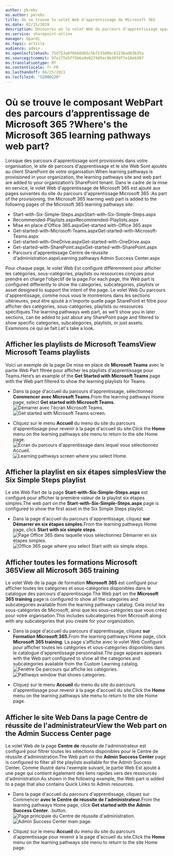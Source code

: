```yaml
---
author: pkrebs
ms.author: pkrebs
title: Où se trouve le volet Web d'apprentissage de Microsoft 365
ms.date: 02/15/2019
description: Découvrez où le volet Web du parcours d'apprentissage apparaît dans le site des parcours d'apprentissage
ms.service: sharepoint-online
manager: bpardi
ms.topic: article
audience: admin
ms.openlocfilehash: 75d753a8f6b6dd65c5b723588bc83238ad63b35a
ms.sourcegitcommit: 97e175e5ff5b6a9e0274d5ec9b39fdf7e18eb387
ms.translationtype: MT
ms.contentlocale: fr-FR
ms.lasthandoff: 04/25/2021
ms.locfileid: "52000220"
---
```

# <a name="wheres-the-microsoft-365-learning-pathways-web-part"></a><span data-ttu-id="e5464-103">Où se trouve le composant WebPart des parcours d’apprentissage de Microsoft 365 ?</span><span class="sxs-lookup"><span data-stu-id="e5464-103">Where's the Microsoft 365 learning pathways web part?</span></span> 

<span data-ttu-id="e5464-104">Lorsque des parcours d'apprentissage sont provisionés dans votre organisation, le site de parcours d'apprentissage et le site Web Sont ajoutés au client SharePoint de votre organisation.</span><span class="sxs-lookup"><span data-stu-id="e5464-104">When learning pathways is provisioned in your organization, the learning pathways site and web part are added to your organization’s SharePoint tenant.</span></span> <span data-ttu-id="e5464-105">Dans le cadre de la mise en service, le volet Web d'apprentissage de Microsoft 365 est ajouté aux pages suivantes du site du parcours d'apprentissage Microsoft 365 :</span><span class="sxs-lookup"><span data-stu-id="e5464-105">As part of the provisioning, the Microsoft 365 learning web part is added to the following pages of the Microsoft 365 learning pathways site:</span></span>

- <span data-ttu-id="e5464-106">Start-with-Six-Simple-Steps.aspx</span><span class="sxs-lookup"><span data-stu-id="e5464-106">Start-with-Six-Simple-Steps.aspx</span></span> 
- <span data-ttu-id="e5464-107">Recommended-Playlists.aspx</span><span class="sxs-lookup"><span data-stu-id="e5464-107">Recommended-Playlists.aspx</span></span>
- <span data-ttu-id="e5464-108">Mise en place d'Office 365.aspx</span><span class="sxs-lookup"><span data-stu-id="e5464-108">Get-started with-Office 365.aspx</span></span>
- <span data-ttu-id="e5464-109">Get-started-with-Microsoft-Teams.aspx</span><span class="sxs-lookup"><span data-stu-id="e5464-109">Get-started-with-Microsoft-Teams.aspx</span></span>
- <span data-ttu-id="e5464-110">Get-started-with-OneDrive.aspx</span><span class="sxs-lookup"><span data-stu-id="e5464-110">Get-started-with-OneDrive.aspx</span></span>
- <span data-ttu-id="e5464-111">Get-started-with-SharePoint.aspx</span><span class="sxs-lookup"><span data-stu-id="e5464-111">Get-started-with-SharePoint.aspx</span></span>
- <span data-ttu-id="e5464-112">Parcours d'apprentissage Centre de réussite d'administration.aspx</span><span class="sxs-lookup"><span data-stu-id="e5464-112">Learning pathways Admin Success Center.aspx</span></span>

<span data-ttu-id="e5464-113">Pour chaque page, le volet Web Est configuré différemment pour afficher les catégories, sous-catégories, playlists ou ressources conçues pour prendre en charge l'objectif de la page.</span><span class="sxs-lookup"><span data-stu-id="e5464-113">For each page, the Web part is configured differently to show the categories, subcategories, playlists or asset designed to support the intent of the page.</span></span> <span data-ttu-id="e5464-114">Le volet Web Du parcours d'apprentissage, comme nous vous le montrerons dans les sections ultérieures, peut être ajouté à n'importe quelle page SharePoint et filtré pour afficher des catégories, sous-catégories, playlists ou ressources spécifiques.</span><span class="sxs-lookup"><span data-stu-id="e5464-114">The learning pathways web part, as we’ll show you in later sections, can be added to just about any SharePoint page and filtered to show specific categories, subcategories, playlists, or just assets.</span></span> <span data-ttu-id="e5464-115">Examinons ce qui se fait.</span><span class="sxs-lookup"><span data-stu-id="e5464-115">Let's take a look.</span></span> 

## <a name="view-microsoft-teams-playlists"></a><span data-ttu-id="e5464-116">Afficher les playlists de Microsoft Teams</span><span class="sxs-lookup"><span data-stu-id="e5464-116">View Microsoft Teams playlists</span></span>

<span data-ttu-id="e5464-117">Voici un exemple de la page De mise en place de **Microsoft Teams** avec le partie Web Part filtrée pour afficher les playlists d'apprentissage pour Teams.</span><span class="sxs-lookup"><span data-stu-id="e5464-117">Here’s an example of the **Get Started with Microsoft Teams** page with the Web part filtered to show the learning playlists for Teams.</span></span> 

- <span data-ttu-id="e5464-118">Dans la page d'accueil du parcours d'apprentissage, sélectionnez **Commencer avec Microsoft Teams.**</span><span class="sxs-lookup"><span data-stu-id="e5464-118">From the learning pathways Home page, select **Get started with Microsoft Teams**.</span></span>
<span data-ttu-id="e5464-119">![Démarrer avec l'écran Microsoft Teams.](media/cg-whereiswp-teams.png)</span><span class="sxs-lookup"><span data-stu-id="e5464-119">![Get started with Microsoft Teams screen.](media/cg-whereiswp-teams.png)</span></span>

- <span data-ttu-id="e5464-120">Cliquez sur le menu **Accueil** du menu du site du parcours d'apprentissage pour revenir à la page d'accueil du site.</span><span class="sxs-lookup"><span data-stu-id="e5464-120">Click the **Home** menu on the learning pathways site menu to return to the site Home page.</span></span>
<span data-ttu-id="e5464-121">![Écran du parcours d'apprentissage dans lequel vous sélectionnez Accueil.](media/cg-homebtnmenu.png)</span><span class="sxs-lookup"><span data-stu-id="e5464-121">![Learning pathways screen where you select Home.](media/cg-homebtnmenu.png)</span></span>

## <a name="view-the-six-simple-steps-playlist"></a><span data-ttu-id="e5464-122">Afficher la playlist en six étapes simples</span><span class="sxs-lookup"><span data-stu-id="e5464-122">View the Six Simple Steps playlist</span></span>

<span data-ttu-id="e5464-123">Le site Web Part de la page **Start-with-Six-Simple-Steps.aspx** est configuré pour afficher la première valeur de la playlist six étapes simples.</span><span class="sxs-lookup"><span data-stu-id="e5464-123">The web part on the **Start-with-Six-Simple-Steps.aspx** page is configured to show the first asset in the Six Simple Steps playlist.</span></span> 

- <span data-ttu-id="e5464-124">Dans la page d'accueil du parcours d'apprentissage, cliquez **sur Démarrer en six étapes simples.**</span><span class="sxs-lookup"><span data-stu-id="e5464-124">From the learning pathways Home page, click **Start with six simple steps**.</span></span> 
<span data-ttu-id="e5464-125">![Page Office 365 dans laquelle vous sélectionnez Démarrer en six étapes simples.](media/cg-whereiswp-six.png)</span><span class="sxs-lookup"><span data-stu-id="e5464-125">![Office 365 page where you select Start with six simple steps.](media/cg-whereiswp-six.png)</span></span>

## <a name="view-all-microsoft-365-training"></a><span data-ttu-id="e5464-126">Afficher toutes les formations Microsoft 365</span><span class="sxs-lookup"><span data-stu-id="e5464-126">View all Microsoft 365 training</span></span>

<span data-ttu-id="e5464-127">Le volet Web de la page de formation **Microsoft 365** est configuré pour afficher toutes les catégories et sous-catégories disponibles dans le catalogue des parcours d'apprentissage.</span><span class="sxs-lookup"><span data-stu-id="e5464-127">The Web part on the **Microsoft 365 training** page is configured to show all the categories and subcategories available from the learning pathways catalog.</span></span> <span data-ttu-id="e5464-128">Cela inclut les sous-catégories de Microsoft, ainsi que les sous-catégories que vous créez pour votre organisation.</span><span class="sxs-lookup"><span data-stu-id="e5464-128">This includes subcategories from Microsoft along with any subcategories that you create for your organization.</span></span>

- <span data-ttu-id="e5464-129">Dans la page d'accueil du parcours d'apprentissage, cliquez **sur Formation Microsoft 365.**</span><span class="sxs-lookup"><span data-stu-id="e5464-129">From the learning pathways Home page, click **Microsoft 365 training**.</span></span> <span data-ttu-id="e5464-130">La page s'affiche avec le volet Web Configuré pour afficher toutes les catégories et sous-catégories disponibles dans le catalogue d'apprentissage personnalisé.</span><span class="sxs-lookup"><span data-stu-id="e5464-130">The page appears appears with the Web part configured to show all the categories and subcategories available from the Custom Learning catalog.</span></span>
<span data-ttu-id="e5464-131">![Fenêtre De parcours qui affiche les catégories.](media/cg-whereiswp-o365.png)</span><span class="sxs-lookup"><span data-stu-id="e5464-131">![Pathways window that shows categories.](media/cg-whereiswp-o365.png)</span></span>

- <span data-ttu-id="e5464-132">Cliquez sur le menu **Accueil** du menu du site du parcours d'apprentissage pour revenir à la page d'accueil du site.</span><span class="sxs-lookup"><span data-stu-id="e5464-132">Click the **Home** menu on the learning pathways site menu to return to the site Home page.</span></span>

## <a name="view-the-web-part-on-the-admin-success-center-page"></a><span data-ttu-id="e5464-133">Afficher le site Web Dans la page Centre de réussite de l'administrateur</span><span class="sxs-lookup"><span data-stu-id="e5464-133">View the Web part on the Admin Success Center page</span></span>

<span data-ttu-id="e5464-134">Le volet Web de la page **Centre de** réussite de l'administrateur est configuré pour filtrer toutes les sélections disponibles pour le Centre de réussite d'administration.</span><span class="sxs-lookup"><span data-stu-id="e5464-134">The Web part on the **Admin Success Center** page is configured to filter all the playlists available for the Admin Success Center.</span></span> <span data-ttu-id="e5464-135">Comme illustré dans l'exemple suivant, le partie Web Est ajouté à une page qui contient également des liens rapides vers des ressources d'administration.</span><span class="sxs-lookup"><span data-stu-id="e5464-135">As shown in the following example, the Web part is added to a page that also contains Quick Links to Admin resources.</span></span> 

- <span data-ttu-id="e5464-136">Dans la page d'accueil du parcours d'apprentissage, cliquez sur Commencer **avec le Centre de réussite de l'administrateur.**</span><span class="sxs-lookup"><span data-stu-id="e5464-136">From the learning pathways Home page, click **Get started with the Admin Success Center**.</span></span> <span data-ttu-id="e5464-137">.</span><span class="sxs-lookup"><span data-stu-id="e5464-137">button.</span></span> 
<span data-ttu-id="e5464-138">![Page principale du Centre de réussite d'administration.](media/cg-adminsuccesscenterwebpart.png)</span><span class="sxs-lookup"><span data-stu-id="e5464-138">![Admin Success Center main page.](media/cg-adminsuccesscenterwebpart.png)</span></span>

- <span data-ttu-id="e5464-139">Cliquez sur le menu **Accueil** du menu du site du parcours d'apprentissage pour revenir à la page d'accueil du site.</span><span class="sxs-lookup"><span data-stu-id="e5464-139">Click the **Home** menu on the learning pathways site menu to return to the site Home page.</span></span>


